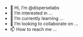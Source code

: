 - 👋 Hi, I’m @disperselabs
- 👀 I’m interested in ...
- 🌱 I’m currently learning ...
- 💞️ I’m looking to collaborate on ...
- 📫 How to reach me ...

<!---
disperselabs/disperselabs is a ✨ special ✨ repository because its `README.md` (this file) appears on your GitHub profile.
You can click the Preview link to take a look at your changes.
--->
